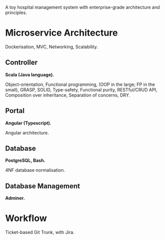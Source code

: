 A toy hospital management system with enterprise-grade architecture and principles.

# Microservice Architecture

Dockerisation, MVC, Networking, Scalability.

## Controller

**Scala (Java language).**

Object-orientation, Functional programming, (OOP in the large; FP in the small), GRASP, SOLID, Type-safety, Functional purity, RESTful/CRUD API, Composition over inheritance, Separation of concerns, DRY.

## Portal

**Angular (Typescript).**

Angular architecture.

## Database

**PostgreSQL, Bash.**

4NF database normalisation.


## Database Management

**Adminer.**

# Workflow

Ticket-based Git Trunk, with Jira.
